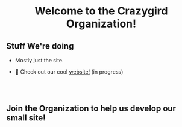 <h1 align="center">Welcome to the Crazygird Organization! 
</h1>

## Stuff We're doing

- Mostly just the site.

- 🚧 Check out our cool [website!](https://crazygird.github.io) (in progress)

<br>
<br>
  
<h2 > Join the Organization to help us develop our small site!


</h2>

